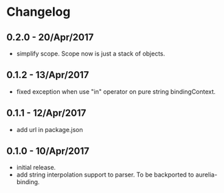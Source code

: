 # Changelog

## 0.2.0 - 20/Apr/2017

  * simplify scope. Scope now is just a stack of objects.

## 0.1.2 - 13/Apr/2017

  * fixed exception when use "in" operator on pure string bindingContext.

## 0.1.1 - 12/Apr/2017

  * add url in package.json

## 0.1.0 - 10/Apr/2017

  * initial release.
  * add string interpolation support to parser. To be backported to aurelia-binding.

